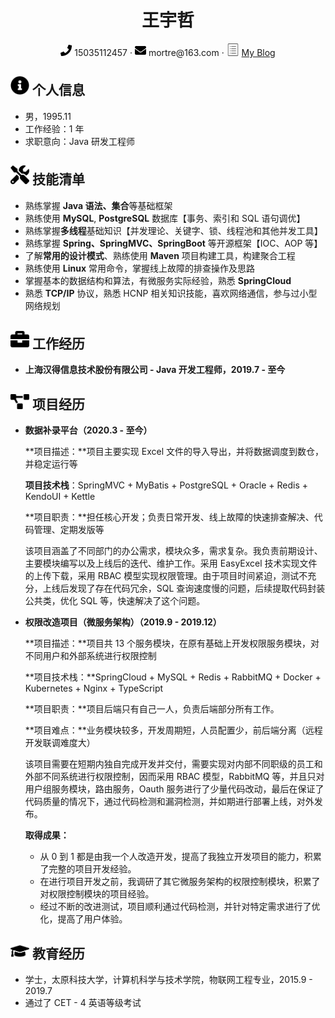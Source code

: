  <center>
     <h1>王宇哲</h1>
     <div>
         <span>
             <img src="assets/phone-solid.svg" width="18px">
             15035112457
         </span>
         ·
         <span>
             <img src="assets/envelope-solid.svg" width="18px">
             mortre@163.com
         </span>
         ·
         <span>
             <img src="assets/note.svg" width="20px">
             <a href="https://sctwang.github.io/docsify/">My Blog</a>
         </span>
     </div>
 </center>

 ## <img src="assets/info-circle-solid.svg" width="30px"> 个人信息 

 - 男，1995.11
- 工作经验：1 年
 - 求职意向：Java 研发工程师

## <img src="assets/tools-solid.svg" width="30px"> 技能清单

- 熟练掌握 **Java 语法、集合**等基础框架
- 熟练使用 **MySQL**, **PostgreSQL** 数据库【事务、索引和 SQL 语句调优】
- 熟练掌握**多线程**基础知识【并发理论、关键字、锁、线程池和其他并发工具】
- 熟练掌握  **Spring、SpringMVC、SpringBoot** 等开源框架【IOC、AOP 等】
- 了解**常用的设计模式**、熟练使用 **Maven** 项目构建工具，构建聚合工程
- 熟练使用 **Linux** 常用命令，掌握线上故障的排查操作及思路
- 掌握基本的数据结构和算法，有微服务实际经验，熟悉 **SpringCloud** 
- 熟悉 **TCP/IP** 协议，熟悉 HCNP 相关知识技能，喜欢网络通信，参与过小型网络规划

## <img src="assets/briefcase-solid.svg" width="30px"> 工作经历

- **上海汉得信息技术股份有限公司 - Java 开发工程师，2019.7 - 至今**

## <img src="assets/project-diagram-solid.svg" width="30px"> 项目经历

- **数据补录平台（2020.3 - 至今）**

  **项目描述：**项目主要实现 Excel 文件的导入导出，并将数据调度到数仓，并稳定运行等

  **项目技术栈**：SpringMVC + MyBatis + PostgreSQL + Oracle + Redis + KendoUI + Kettle
  
  **项目职责：**担任核心开发；负责日常开发、线上故障的快速排查解决、代码管理、定期发版等
  
  该项目涵盖了不同部门的办公需求，模块众多，需求复杂。我负责前期设计、主要模块编写以及上线后的迭代、维护工作。采用 EasyExcel 技术实现文件的上传下载，采用 RBAC 模型实现权限管理。由于项目时间紧迫，测试不充分，上线后发现了存在代码冗余，SQL 查询速度慢的问题，后续提取代码封装公共类，优化 SQL 等，快速解决了这个问题。
  
- **权限改造项目（微服务架构）（2019.9 - 2019.12）**

  **项目描述：**项目共 13 个服务模块，在原有基础上开发权限服务模块，对不同用户和外部系统进行权限控制

  **项目技术栈：**SpringCloud + MySQL + Redis + RabbitMQ + Docker + Kubernetes + Nginx + TypeScript

  **项目职责：**项目后端只有自己一人，负责后端部分所有工作。

  **项目难点：**业务模块较多，开发周期短，人员配置少，前后端分离（远程开发联调难度大）

  该项目需要在短期内独自完成开发并交付，需要实现对内部不同职级的员工和外部不同系统进行权限控制，因而采用 RBAC 模型，RabbitMQ 等，并且只对用户组服务模块，路由服务，Oauth 服务进行了少量代码改动，最后在保证了代码质量的情况下，通过代码检测和漏洞检测，并如期进行部署上线，对外发布。

  **取得成果：**
  
  - 从 0 到 1 都是由我一个人改造开发，提高了我独立开发项目的能力，积累了完整的项目开发经验。
  - 在进行项目开发之前，我调研了其它微服务架构的权限控制模块，积累了对权限控制模块的项目经验。
  - 经过不断的改进测试，项目顺利通过代码检测，并针对特定需求进行了优化，提高了用户体验。


## <img src="assets/graduation-cap-solid.svg" width="30px"> 教育经历

- 学士，太原科技大学，计算机科学与技术学院，物联网工程专业，2015.9 - 2019.7
- 通过了 CET - 4 英语等级考试